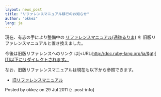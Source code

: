 ```yaml
---
layout: news_post
title: "リファレンスマニュアル移行のお知らせ"
author: "okkez"
lang: ja
---
```


現在、有志の手により整備中の [リファレンスマニュアル(通称るりま)][1] を 旧版リファレンスマニュアルと置き換えました。

今後は旧版リファレンスへのリンク
は[&lt;URL:http://doc.ruby-lang.org/ja/&gt;][1]以下にリダイレクトされます。

なお、旧版リファレンスマニュアルは現在も以下から参照できます。

* [旧リファレンスマニュアル][2]

Posted by okkez on 29 Jul 2011
{: .post-info}



[1]: http://doc.ruby-lang.org/ja/ 
[2]: /ja/old-man/?cmd=view;name=Ruby%A5%EA%A5%D5%A5%A1%A5%EC%A5%F3%A5%B9%A5%DE%A5%CB%A5%E5%A5%A2%A5%EB 
